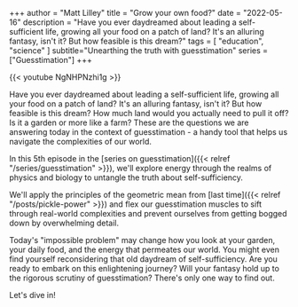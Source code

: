 +++
author = "Matt Lilley"
title = "Grow your own food?"
date = "2022-05-16"
description = "Have you ever daydreamed about leading a self-sufficient life, growing all your food on a patch of land? It's an alluring fantasy, isn't it? But how feasible is this dream?"
tags = [
    "education",
    "science"
]
subtitle="Unearthing the truth with guesstimation"
series = ["Guesstimation"]
+++

{{< youtube NgNHPNzhi1g >}}


Have you ever daydreamed about leading a self-sufficient life, growing all your food on a patch of land? It's an alluring fantasy, isn't it? But how feasible is this dream? How much land would you actually need to pull it off? Is it a garden or more like a farm? These are the questions we are answering today in the context of guesstimation - a handy tool that helps us navigate the complexities of our world.

In this 5th episode in the [series on guesstimation]({{< relref "/series/guesstimation" >}}), we'll explore energy through the realms of physics and biology to untangle the truth about self-sufficiency.

We'll apply the principles of the geometric mean from [last time]({{< relref "/posts/pickle-power" >}}) and flex our guesstimation muscles to sift through real-world complexities and prevent ourselves from getting bogged down by overwhelming detail. 

Today's "impossible problem" may change how you look at your garden, your daily food, and the energy that permeates our world. You might even find yourself reconsidering that old daydream of self-sufficiency. Are you ready to embark on this enlightening journey? Will your fantasy hold up to the rigorous scrutiny of guesstimation? There's only one way to find out. 

Let's dive in!